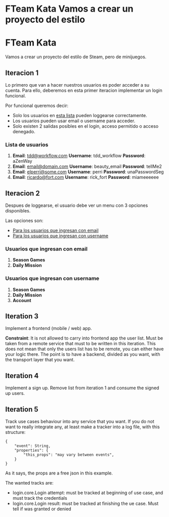 # FTeam Kata Vamos a crear un proyecto del estilo
# FTeam Kata
Vamos a crear un proyecto del estilo de Steam, pero de minijuegos.

## Iteracion 1
Lo primero que van a hacer nuestros usuarios es poder acceder a su cuenta.
Para ello, deberemos en esta primer iteracion implementar un login funcional.

Por funcional queremos decir:
- Solo los usuarios en [esta lista](#lista-de-usuarios) pueden loggearse 
correctamente.
- Los usuarios pueden usar email o username para acceder.
- Solo existen 2 salidas posibles en el login, acceso permitido o acceso
denegado.

### Lista de usuarios
1) <b>Email</b>: 
tdd@workflow.com
 <b>Username</b>: tdd_workflow <b>Password</b>: aZenWay
2) <b>Email</b>: 
email@domain.com
 <b>Username</b>: beauty_email <b>Password</b>: tellMe2
3) <b>Email</b>: 
elperri@some.com
 <b>Username</b>: perri <b>Password</b>: unaPasswordSeg
4) <b>Email</b>: 
ricardo@fort.com
 <b>Username</b>: rick_fort <b>Password</b>: miameeeeee

## Iteracion 2
Despues de loggearse, el usuario debe ver un menu con 3 opciones disponibles.

Las opciones son:
- [Para los usuarios que ingresan con email](#Usuarios-que-ingresan-con-email)
- [Para los usuarios que ingresan con username](#Usuarios-que-ingresan-con-username)

### Usuarios que ingresan con email
1) <b>Season Games</b>
2) <b>Daily Mission</b>

### Usuarios que ingresan con username
1) <b>Season Games</b>
3) <b>Daily Mission</b>
3) <b>Account</b>

## Iteration 3
Implement a frontend (mobile / web) app.

<b>Constraint</b>: It is not allowed to carry into frontend app the user list.
Must be taken from a remote service that must to be written in this iteration. 
This does not mean that only the users list has to be remote, you can either have your
logic there. The point is to have a backend, divided as you want, with the transport
layer that you want.

## Iteration 4
Implement a sign up. Remove list from iteration 1 and consume the signed up users.

## Iteration 5
Track use cases behaviour into any service that you want. If you do not want to 
really integrate any, at least make a tracker into a log file, with this structure:

```
{
    "event": String,
    "properties": {
        "this_props": "may vary between events",
    }
}
```

As it says, the props are a free json in this example.

The wanted tracks are:
- login.core.Login attempt: must be tracked at beginning of use case, and must track the 
credentials 
- login.core.Login result: must be tracked at finishing the ue case. Must tell if was 
granted or denied
